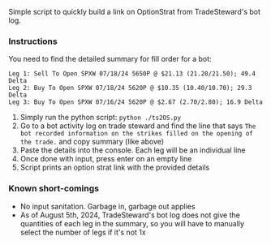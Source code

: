 Simple script to quickly build a link on OptionStrat from TradeSteward's bot log.

### Instructions ###
You need to find the detailed summary for fill order for a bot:
```
Leg 1: Sell To Open SPXW 07/18/24 5650P @ $21.13 (21.20/21.50); 49.4 Delta
Leg 2: Buy To Open SPXW 07/18/24 5620P @ $10.35 (10.40/10.70); 29.3 Delta
Leg 3: Buy To Open SPXW 07/16/24 5620P @ $2.67 (2.70/2.80); 16.9 Delta
```

1. Simply run the python script: `python ./ts2OS.py`
2. Go to a bot activity log on trade steward and find the line that says `The bot recorded information on the strikes filled on the opening of the trade.` and copy summary (like above)
3. Paste the details into the console. Each leg will be an individual line
4. Once done with input, press enter on an empty line
5. Script prints an option strat link with the provided details

### Known short-comings ###
* No input sanitation. Garbage in, garbage out applies
* As of August 5th, 2024, TradeSteward's bot log does not give the quantities of each leg in the summary, so you will have to manually select the number of legs if it's not 1x
